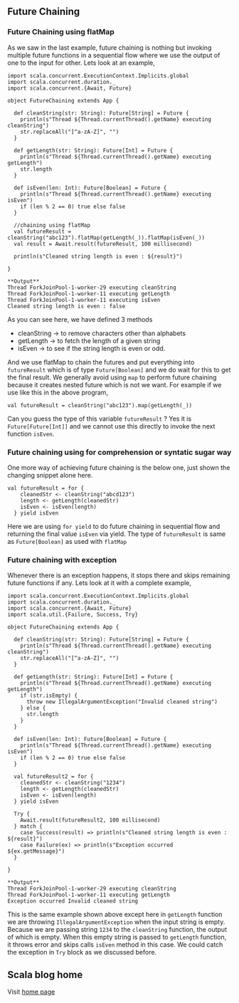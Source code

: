 ## Future Chaining

### Future Chaining using flatMap

As we saw in the last example, future chaining is nothing but invoking multiple future functions in a sequential flow where we use the output of one to the input for other. Lets look at an example,

```
import scala.concurrent.ExecutionContext.Implicits.global
import scala.concurrent.duration._
import scala.concurrent.{Await, Future}

object FutureChaining extends App {

  def cleanString(str: String): Future[String] = Future {
    println(s"Thread ${Thread.currentThread().getName} executing cleanString")
    str.replaceAll("[^a-zA-Z]", "")
  }

  def getLength(str: String): Future[Int] = Future {
    println(s"Thread ${Thread.currentThread().getName} executing getLength")
    str.length
  }

  def isEven(len: Int): Future[Boolean] = Future {
    println(s"Thread ${Thread.currentThread().getName} executing isEven")
    if (len % 2 == 0) true else false
  }

  //chaining using flatMap
  val futureResult = cleanString("abc123").flatMap(getLength(_)).flatMap(isEven(_))
  val result = Await.result(futureResult, 100 millisecond)

  println(s"Cleaned string length is even : ${result}")

}

**Output**
Thread ForkJoinPool-1-worker-29 executing cleanString
Thread ForkJoinPool-1-worker-11 executing getLength
Thread ForkJoinPool-1-worker-11 executing isEven
Cleaned string length is even : false

```
As you can see here, we have defined 3 methods 

- cleanString -> to remove characters other than alphabets
- getLength -> to fetch the length of a given string
- isEven -> to see if the string length is even or odd.

And we use flatMap to chain the futures and put everything into `futureResult` which is of type `Future[Boolean]` and we do wait for this to get the final result. 
We generally avoid using `map` to perform future chaining because it creates nested future which is not we want. For example if we use like this in the above program,

```
val futureResult = cleanString("abc123").map(getLength(_))
```
Can you guess the type of this variable `futureResult` ? Yes it is `Future[Future[Int]]` and we cannot use this directly to invoke the next function `isEven`.

### Future chaining using for comprehension or syntatic sugar way

One more way of achieving future chaining is the below one, just shown the changing snippet alone here.

```
val futureResult = for {
    cleanedStr <- cleanString("abcd123")
    length <- getLength(cleanedStr)
    isEven <- isEven(length)
  } yield isEven
```
Here we are using `for yield` to do future chaining in sequential flow and returning the final value `isEven` via yield. The type of `futureResult` is same as `Future[Boolean]` as used with `flatMap`

### Future chaining with exception

Whenever there is an exception happens, it stops there and skips remaining future functions if any. Lets look at it with a complete example,

```
import scala.concurrent.ExecutionContext.Implicits.global
import scala.concurrent.duration._
import scala.concurrent.{Await, Future}
import scala.util.{Failure, Success, Try}

object FutureChaining extends App {

  def cleanString(str: String): Future[String] = Future {
    println(s"Thread ${Thread.currentThread().getName} executing cleanString")
    str.replaceAll("[^a-zA-Z]", "")
  }

  def getLength(str: String): Future[Int] = Future {
    println(s"Thread ${Thread.currentThread().getName} executing getLength")
    if (str.isEmpty) {
      throw new IllegalArgumentException("Invalid cleaned string")
    } else {
      str.length
    }
  }

  def isEven(len: Int): Future[Boolean] = Future {
    println(s"Thread ${Thread.currentThread().getName} executing isEven")
    if (len % 2 == 0) true else false
  }

  val futureResult2 = for {
    cleanedStr <- cleanString("1234")
    length <- getLength(cleanedStr)
    isEven <- isEven(length)
  } yield isEven

  Try {
    Await.result(futureResult2, 100 millisecond)
  } match {
    case Success(result) => println(s"Cleaned string length is even : ${result}")
    case Failure(ex) => println(s"Exception occurred ${ex.getMessage}")
  }

}

**Output**
Thread ForkJoinPool-1-worker-29 executing cleanString
Thread ForkJoinPool-1-worker-11 executing getLength
Exception occurred Invalid cleaned string

```

This is the same example shown above except here in `getLength` function we are throwing `IllegalArgumentException` when the input string is empty. Because we are passing string `1234` to the `cleanString` function, the output of which is empty. When this empty string is passed to `getLength` function, it throws error and skips calls `isEven` method in this case. We could catch the exception in `Try` block as we discussed before.

## Scala blog home

Visit [home page](https://nvenkatp.github.io/scala)